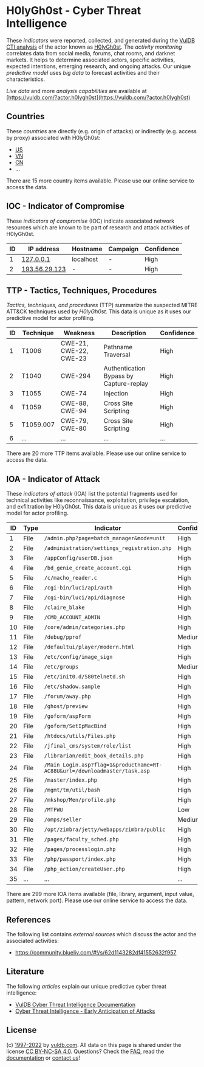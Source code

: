 # H0lyGh0st - Cyber Threat Intelligence

These _indicators_ were reported, collected, and generated during the [VulDB CTI analysis](https://vuldb.com/?kb.cti) of the actor known as [H0lyGh0st](https://vuldb.com/?actor.h0lygh0st). The _activity monitoring_ correlates data from social media, forums, chat rooms, and darknet markets. It helps to determine associated actors, specific activities, expected intentions, emerging research, and ongoing attacks. Our unique _predictive model_ uses _big data_ to forecast activities and their characteristics.

_Live data_ and more _analysis capabilities_ are available at [https://vuldb.com/?actor.h0lygh0st](https://vuldb.com/?actor.h0lygh0st)

## Countries

These _countries_ are directly (e.g. origin of attacks) or indirectly (e.g. access by proxy) associated with H0lyGh0st:

* [US](https://vuldb.com/?country.us)
* [VN](https://vuldb.com/?country.vn)
* [CN](https://vuldb.com/?country.cn)
* ...

There are 15 more country items available. Please use our online service to access the data.

## IOC - Indicator of Compromise

These _indicators of compromise_ (IOC) indicate associated network resources which are known to be part of research and attack activities of H0lyGh0st.

ID | IP address | Hostname | Campaign | Confidence
-- | ---------- | -------- | -------- | ----------
1 | [127.0.0.1](https://vuldb.com/?ip.127.0.0.1) | localhost | - | High
2 | [193.56.29.123](https://vuldb.com/?ip.193.56.29.123) | - | - | High

## TTP - Tactics, Techniques, Procedures

_Tactics, techniques, and procedures_ (TTP) summarize the suspected MITRE ATT&CK techniques used by _H0lyGh0st_. This data is unique as it uses our predictive model for actor profiling.

ID | Technique | Weakness | Description | Confidence
-- | --------- | -------- | ----------- | ----------
1 | T1006 | CWE-21, CWE-22, CWE-23 | Pathname Traversal | High
2 | T1040 | CWE-294 | Authentication Bypass by Capture-replay | High
3 | T1055 | CWE-74 | Injection | High
4 | T1059 | CWE-88, CWE-94 | Cross Site Scripting | High
5 | T1059.007 | CWE-79, CWE-80 | Cross Site Scripting | High
6 | ... | ... | ... | ...

There are 20 more TTP items available. Please use our online service to access the data.

## IOA - Indicator of Attack

These _indicators of attack_ (IOA) list the potential fragments used for technical activities like reconnaissance, exploitation, privilege escalation, and exfiltration by H0lyGh0st. This data is unique as it uses our predictive model for actor profiling.

ID | Type | Indicator | Confidence
-- | ---- | --------- | ----------
1 | File | `/admin.php?page=batch_manager&mode=unit` | High
2 | File | `/administration/settings_registration.php` | High
3 | File | `/appConfig/userDB.json` | High
4 | File | `/bd_genie_create_account.cgi` | High
5 | File | `/c/macho_reader.c` | High
6 | File | `/cgi-bin/luci/api/auth` | High
7 | File | `/cgi-bin/luci/api/diagnose` | High
8 | File | `/claire_blake` | High
9 | File | `/CMD_ACCOUNT_ADMIN` | High
10 | File | `/core/admin/categories.php` | High
11 | File | `/debug/pprof` | Medium
12 | File | `/defaultui/player/modern.html` | High
13 | File | `/etc/config/image_sign` | High
14 | File | `/etc/groups` | Medium
15 | File | `/etc/init0.d/S80telnetd.sh` | High
16 | File | `/etc/shadow.sample` | High
17 | File | `/forum/away.php` | High
18 | File | `/ghost/preview` | High
19 | File | `/goform/aspForm` | High
20 | File | `/goform/SetIpMacBind` | High
21 | File | `/htdocs/utils/Files.php` | High
22 | File | `/jfinal_cms/system/role/list` | High
23 | File | `/librarian/edit_book_details.php` | High
24 | File | `/Main_Login.asp?flag=1&productname=RT-AC88U&url=/downloadmaster/task.asp` | High
25 | File | `/master/index.php` | High
26 | File | `/mgmt/tm/util/bash` | High
27 | File | `/mkshop/Men/profile.php` | High
28 | File | `/MTFWU` | Low
29 | File | `/omps/seller` | Medium
30 | File | `/opt/zimbra/jetty/webapps/zimbra/public` | High
31 | File | `/pages/faculty_sched.php` | High
32 | File | `/pages/processlogin.php` | High
33 | File | `/php/passport/index.php` | High
34 | File | `/php_action/createUser.php` | High
35 | ... | ... | ...

There are 299 more IOA items available (file, library, argument, input value, pattern, network port). Please use our online service to access the data.

## References

The following list contains _external sources_ which discuss the actor and the associated activities:

* https://community.blueliv.com/#!/s/62d1143282df41552632f957

## Literature

The following _articles_ explain our unique predictive cyber threat intelligence:

* [VulDB Cyber Threat Intelligence Documentation](https://vuldb.com/?kb.cti)
* [Cyber Threat Intelligence - Early Anticipation of Attacks](https://www.scip.ch/en/?labs.20201022)

## License

(c) [1997-2022](https://vuldb.com/?kb.changelog) by [vuldb.com](https://vuldb.com/?kb.about). All data on this page is shared under the license [CC BY-NC-SA 4.0](https://creativecommons.org/licenses/by-nc-sa/4.0/). Questions? Check the [FAQ](https://vuldb.com/?kb.faq), read the [documentation](https://vuldb.com/?kb) or [contact us](https://vuldb.com/?contact)!
